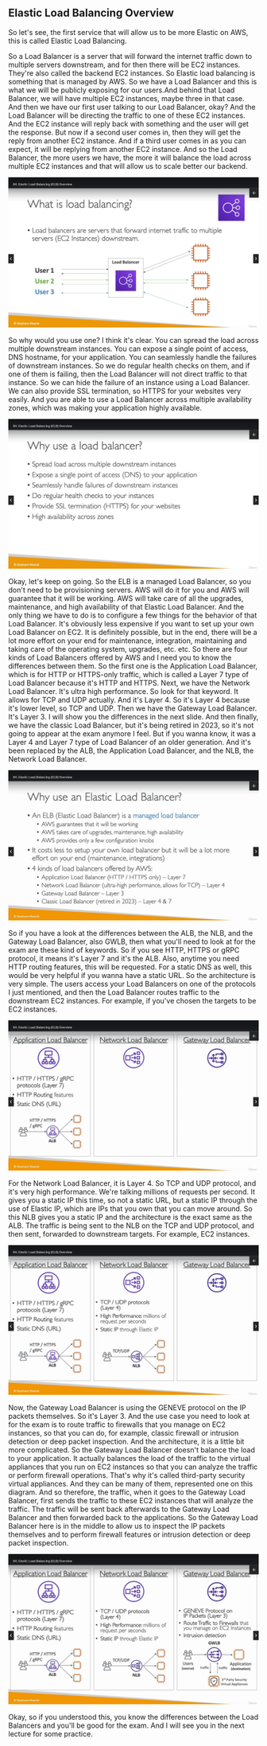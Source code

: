 ## Elastic Load Balancing Overview

So let's see, the first service that will allow us to be more Elastic on AWS, this is called Elastic Load
Balancing.

So a Load Balancer is a server that will forward the internet traffic down to multiple servers downstream, and for then there will be EC2 instances. They're also called the backend EC2 instances. So Elastic load balancing is something that is managed by AWS. So we have a Load Balancer and this is what we will be publicly exposing for our users.And behind that Load Balancer, we will have multiple EC2 instances, maybe three in that case. And then we have our first user talking to our Load Balancer, okay? And the Load Balancer will be directing the traffic to one of these EC2 instances. And the EC2 instance will reply back with something and the user will get the response. But now if a second user comes in, then they will get the reply from another EC2 instance. And if a third user comes in as you can expect, it will be replying from another EC2 instance. And so the Load Balancer, the more users we have, the more it will balance the load across multiple EC2 instances and that will allow us to scale better our backend.

![](64-01.png)

So why would you use one? I think it's clear. You can spread the load across multiple downstream instances. You can expose a single point of access, DNS hostname, for your application. You can seamlessly handle the failures of downstream instances. So we do regular health checks on them, and if one of them is failing, then the Load Balancer will not direct traffic to that instance. So we can hide the failure of an instance using a Load Balancer. We can also provide SSL termination, so HTTPS for your websites very easily. And you are able to use a Load Balancer across multiple availability zones, which was making your application highly available.

![](64-02.png)

Okay, let's keep on going. So the ELB is a managed Load Balancer, so you don't need to be provisioning servers. AWS will do it for you and AWS will guarantee that it will be working. AWS will take care of all the upgrades, maintenance, and high availability of that Elastic Load Balancer. And the only thing we have to do is to configure a few things for the behavior of that Load Balancer. It's obviously less expensive if you want to set up your own Load Balancer on EC2. It is definitely possible, but in the end, there will be a lot more effort on your end for maintenance, integration, maintaining and taking care of the operating system, upgrades, etc. etc. So there are four kinds of Load Balancers offered by AWS and I need you to know the differences between them. So the first one is the Application Load Balancer, which is for HTTP or HTTPS-only traffic, which is called a Layer 7 type of Load Balancer because it's HTTP and HTTPS. Next, we have the Network Load Balancer. It's ultra high performance. So look for that keyword. It allows for TCP and UDP actually. And it's Layer 4. So it's Layer 4 because it's lower level, so TCP and UDP. Then we have the Gateway Load Balancer. It's Layer 3. I will show you the differences in the next slide. And then finally, we have the classic Load Balancer, but it's being retired in 2023, so it's not going to appear at the exam anymore I feel. But if you wanna know, it was a Layer 4 and Layer 7 type of Load Balancer of an older generation. And it's been replaced by the ALB, the Application Load Balancer, and the NLB, the Network Load Balancer.

![](64-03.png)

So if you have a look at the differences between the ALB, the NLB, and the Gateway Load Balancer, also GWLB, then what you'll need to look at for the exam are these kind of keywords. So if you see HTTP, HTTPS or gRPC protocol, it means it's Layer 7 and it's the ALB. Also, anytime you need HTTP routing features, this will be requested. For a static DNS as well, this would be very helpful if you wanna have a static URL. So the architecture is very simple. The users access your Load Balancers on one of the protocols I just mentioned, and then the Load Balancer routes traffic to the downstream EC2 instances. For example, if you've chosen the targets to be EC2 instances.

![](64-04.png)

For the Network Load Balancer, it is Layer 4. So TCP and UDP protocol, and it's very high performance. We're talking millions of requests per second. It gives you a static IP this time, so not a static URL, but a static IP through the use of Elastic IP, which are IPs that you own that you can move around. So this NLB gives you a static IP and the architecture is the exact same as the ALB. The traffic is being sent to the NLB on the TCP and UDP protocol, and then sent, forwarded to downstream targets. For example, EC2 instances.

![](64-05.png)

Now, the Gateway Load Balancer is using the GENEVE protocol on the IP packets themselves. So it's Layer 3. And the use case you need to look at for the exam is to route traffic to firewalls that you manage on EC2 instances, so that you can do, for example, classic firewall or intrusion detection or deep packet inspection. And the architecture, it is a little bit more complicated. So the Gateway Load Balancer doesn't balance the load to your application. It actually balances the load of the traffic to the virtual appliances that you run on EC2 instances so that you can analyze the traffic or perform firewall operations. That's why it's called third-party security virtual appliances. And they can be many of them, represented one on this diagram. And so therefore, the traffic, when it goes to the Gateway Load Balancer, first sends the traffic to these EC2 instances that will analyze the traffic. The traffic will be sent back afterwards to the Gateway Load Balancer and then forwarded back to the applications. So the Gateway Load Balancer here is in the middle to allow us to inspect the IP packets themselves and to perform firewall features or intrusion detection or deep packet inspection.

![](64-06.png)

Okay, so if you understood this, you know the differences between the Load Balancers and you'll be good for the exam. And I will see you in the next lecture for some practice.
